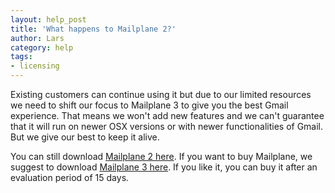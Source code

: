 ```yaml
---
layout: help_post
title: 'What happens to Mailplane 2?'
author: Lars
category: help
tags:
- licensing
---
```


Existing customers can continue using it but due to our limited resources we need to shift our focus to Mailplane 3 to give you the best Gmail experience. That means we won't add new features and we can't guarantee that it will run on newer OSX versions or with newer functionalities of Gmail. But we give our best to keep it alive.

You can still download [Mailplane 2 here](/download.html). If you want to buy Mailplane, we suggest to download [Mailplane 3 here](https://mailplaneapp.com). If you like it, you can buy it after an evaluation period of 15 days.